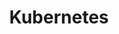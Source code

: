 ---
title: "Kubernetes"
description: "This section provides an introduction to Kubernetes, its architecture, and how it is used to manage containerized applications at scale."
themeColor: "#3C494F"
cardImage: "/images/learning-path/kubernetes-icon.svg"
weight: 3
---